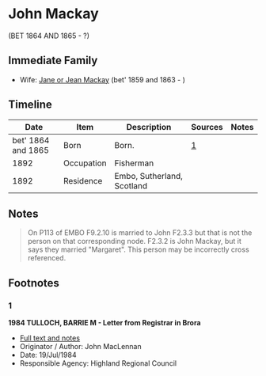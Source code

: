 ﻿---
layout: person
subject_key: i15814480
permalink: /people/i15814480
---

# John Mackay
(BET 1864 AND 1865 - ?)

## Immediate Family

* Wife: [Jane or Jean Mackay](./@4172390@-jane-or-jean-mackay-b1859~1863-d.md) (bet' 1859 and 1863 - )

## Timeline

Date | Item | Description | Sources | Notes
---|---|---|---|---
bet' 1864 and 1865 | Born | Born. | [1](#1) | 
1892 | Occupation | Fisherman |  | 
1892 | Residence | Embo, Sutherland, Scotland |  | 

## Notes

> On P113 of EMBO F9.2.10 is married to John F2.3.3 but that is not the person on that corresponding node. F2.3.2 is John Mackay, but it says they married "Margaret". This person may be incorrectly cross referenced.
>


## Footnotes

### 1

**1984 TULLOCH, BARRIE M - Letter from Registrar in Brora**

* [Full text and notes](../sources/@94133243@-1984-tulloch,-barrie-m-letter-from-registrar-in-brora.md)
* Originator / Author: John MacLennan
* Date: 19/Jul/1984
* Responsible Agency: Highland Regional Council

